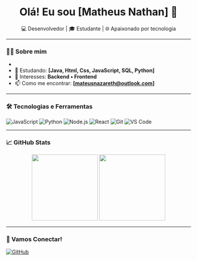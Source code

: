 <h1 align="center">Olá! Eu sou [Matheus Nathan] 👋</h1>

<p align="center">
  💻 Desenvolvedor | 🎓 Estudante | 🌐 Apaixonado por tecnologia
</p>

---

### 👨‍💻 Sobre mim

- 
- 🌱 Estudando: **[Java, Html, Css, JavaScript, SQL, Python]**
- 🎯 Interesses: **Backend • Frontend**
- 📫 Como me encontrar: **[mateusnazareth@outlook.com]**

---

### 🛠️ Tecnologias e Ferramentas

![JavaScript](https://img.shields.io/badge/-JavaScript-black?style=flat-square&logo=javascript)
![Python](https://img.shields.io/badge/-Python-black?style=flat-square&logo=python)
![Node.js](https://img.shields.io/badge/-Node.js-black?style=flat-square&logo=node.js)
![React](https://img.shields.io/badge/-React-black?style=flat-square&logo=react)
![Git](https://img.shields.io/badge/-Git-black?style=flat-square&logo=git)
![VS Code](https://img.shields.io/badge/-VS%20Code-black?style=flat-square&logo=visual-studio-code)

---

### 📈 GitHub Stats

<p align="center">
  <img height="180em" src="https://github-readme-stats.vercel.app/api?username=seu-usuario&show_icons=true&theme=tokyonight"/>
  <img height="180em" src="https://github-readme-stats.vercel.app/api/top-langs/?username=seu-usuario&layout=compact&theme=tokyonight"/>
</p>

---

### 🚀 Vamos Conectar!
[![GitHub](https://img.shields.io/badge/-GitHub-black?style=flat-square&logo=github&logoColor=white&link=https://github.com/seu-usuario)](https://github.com/seu-usuario)

